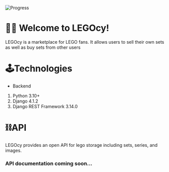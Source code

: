 ![Progress](https://progress-bar.dev/28/?title=progress)
# 🙋‍♂️ Welcome to LEGOcy! 

LEGOcy is a marketplace for LEGO fans. It allows users to sell their own sets as well as buy sets from other users 


# 🕹Technologies

- Backend
1. Python 3.10+
2. Django 4.1.2
3. Django REST Framework 3.14.0

# ⛓API 

LEGOcy provides an open API for lego storage including sets, series, and images. 

<h3 style='italic'>API documentation coming soon...<h3>
